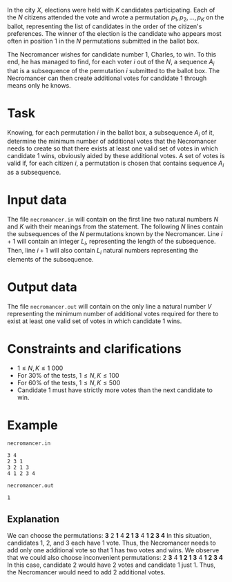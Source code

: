 In the city $X$, elections were held with $K$ candidates participating. Each of the $N$ citizens attended the vote and wrote a permutation $p_1, p_2, ..., p_K$ on the ballot, representing the list of candidates in the order of the citizen's preferences. The winner of the election is the candidate who appears most often in position $1$ in the $N$ permutations submitted in the ballot box.

The Necromancer wishes for candidate number $1$, Charles, to win. To this end, he has managed to find, for each voter $i$ out of the $N$, a sequence $A_i$ that is a subsequence of the permutation $i$ submitted to the ballot box. The Necromancer can then create additional votes for candidate $1$ through means only he knows.

# Task
Knowing, for each permutation $i$ in the ballot box, a subsequence $A_i$ of it, determine the minimum number of additional votes that the Necromancer needs to create so that there exists at least one valid set of votes in which candidate $1$ wins, obviously aided by these additional votes. A set of votes is valid if, for each citizen $i$, a permutation is chosen that contains sequence $A_i$ as a subsequence.

# Input data
The file `necromancer.in` will contain on the first line two natural numbers $N$ and $K$ with their meanings from the statement. The following $N$ lines contain the subsequences of the $N$ permutations known by the Necromancer. Line $i + 1$ will contain an integer $L_i$, representing the length of the subsequence. Then, line $i + 1$ will also contain $L_i$ natural numbers representing the elements of the subsequence.

# Output data
The file `necromancer.out` will contain on the only line a natural number $V$ representing the minimum number of additional votes required for there to exist at least one valid set of votes in which candidate $1$ wins.

# Constraints and clarifications
* $1 \leq N, K \leq 1\ 000$
* For $30\%$ of the tests, $1 \leq N, K \leq 100$
* For $60\%$ of the tests, $1 \leq N, K \leq 500$
* Candidate $1$ must have strictly more votes than the next candidate to win.

# Example
`necromancer.in`
```
3 4
2 3 1
3 2 1 3
4 1 2 3 4
```
`necromancer.out`
```
1
```

Explanation
---
We can choose the permutations:
**3** 2 **1** 4
**2 1 3** 4
**1 2 3 4**
In this situation, candidates $1$, $2$, and $3$ each have $1$ vote. Thus, the Necromancer needs to add only one additional vote so that $1$ has two votes and wins.
We observe that we could also choose inconvenient permutations:
2 **3** 4 **1**
**2 1 3** 4
**1 2 3 4**
In this case, candidate $2$ would have $2$ votes and candidate $1$ just $1$. Thus, the Necromancer would need to add $2$ additional votes.